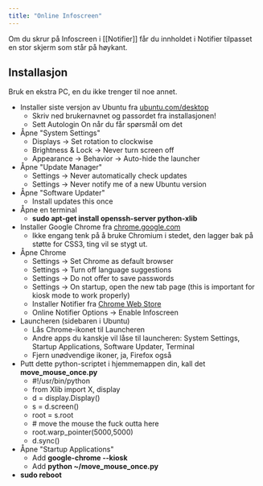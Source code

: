 ```yaml
---
title: "Online Infoscreen"
---
```


Om du skrur på Infoscreen i [[Notifier]] får du innholdet i Notifier tilpasset en stor skjerm som står på høykant.

## Installasjon

Bruk en ekstra PC, en du ikke trenger til noe annet.

- Installer siste versjon av Ubuntu fra [ubuntu.com/desktop](http://ubuntu.com/desktop)
    - Skriv ned brukernavnet og passordet fra installasjonen!
    - Sett Autologin On når du får spørsmål om det
- Åpne "System Settings"
    - Displays -> Set rotation to clockwise
    - Brightness & Lock -> Never turn screen off
    - Appearance -> Behavior -> Auto-hide the launcher
- Åpne "Update Manager"
    - Settings -> Never automatically check updates
    - Settings -> Never notify me of a new Ubuntu version
- Åpne "Software Updater"
    - Install updates this once
- Åpne en terminal
    - **sudo apt-get install openssh-server python-xlib**
- Installer Google Chrome fra [chrome.google.com](http://chrome.google.com)
    - Ikke engang tenk på å bruke Chromium i stedet, den lagger bak på støtte for CSS3, ting vil se stygt ut.
- Åpne Chrome
    - Settings -> Set Chrome as default browser
    - Settings -> Turn off language suggestions
    - Settings -> Do not offer to save passwords
    - Settings -> On startup, open the new tab page (this is important for kiosk mode to work properly)
    - Installer Notifier fra [Chrome Web Store](http://bit.ly/NotifierForChrome)
    - Online Notifier Options -> Enable Infoscreen
- Launcheren (sidebaren i Ubuntu)
    - Lås Chrome-ikonet til Launcheren
    - Andre apps du kanskje vil låse til launcheren: System Settings, Startup Applications, Software Updater, Terminal
    - Fjern unødvendige ikoner, ja, Firefox også
- Putt dette python-scriptet i hjemmemappen din, kall det **move_mouse_once.py**
    - \#!/usr/bin/python
    - from Xlib import X, display
    - d = display.Display()
    - s = d.screen()
    - root = s.root
    - \# move the mouse the fuck outta here
    - root.warp_pointer(5000,5000)
    - d.sync()
- Åpne "Startup Applications"
    - Add **google-chrome --kiosk**
    - Add **python ~/move_mouse_once.py**
- **sudo reboot**